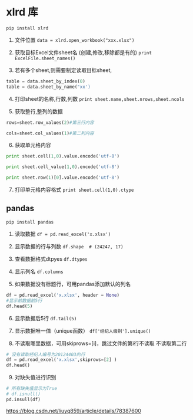 # xlrd 库
`pip install xlrd`

1. 文件位置
`data = xlrd.open_workbook("xxx.xlsx")`

2. 获取目标Excel文件sheet名 (创建,修改,移除都是有的)
`print ExcelFile.sheet_names()`

3. 若有多个sheet,则需要制定读取目标sheet,
``` python
table = data.sheet_by_index(0)
table = data.sheet_by_name("xx')
```
4. 打印sheet的名称,行数,列数
`print sheet.name,sheet.nrows,sheet.ncols`

5. 获取整行,整列的数据
``` python
rows=sheet.row_values(2)#第三行内容

cols=sheet.col_values(1)#第二列内容
```

6. 获取单元格内容
``` python
print sheet.cell(1,0).value.encode('utf-8')

print sheet.cell_value(1,0).encode('utf-8')

print sheet.row(1)[0].value.encode('utf-8')
```
7. 打印单元格内容格式
`print sheet.cell(1,0).ctype`



## pandas
`pip install pandas`
1. 读取数据
`df = pd.read_excel('x.xlsx')`

2. 显示数据的行与列数
`df.shape  # (24247, 17)` 

3. 查看数据格式dtpyes
`df.dtypes`

4. 显示列名
`df.columns`

5. 如果数据没有标题行，可用pandas添加默认的列名
``` python
df = pd.read_excel('x.xlsx', header = None) 
#显示前数据前5行
df.head(5)
```

6. 显示数据后5行
`df.tail(5)`

7. 显示数据唯一值（unique函数）
`df['经纪人级别'].unique()`

8. 不读取哪里数据，可用skiprows=[i]，跳过文件的第i行不读取  不读取第二行
``` python
# 没有读取经纪人编号为20124403的行
df = pd.read_excel('x.xlsx',skiprows=[2] ) 
df.head()
```

9. 对缺失值进行识别
``` python
# 所有缺失值显示为True
# df.isnull()
pd.insull(df)
```
https://blog.csdn.net/liuyq859/article/details/78387600




